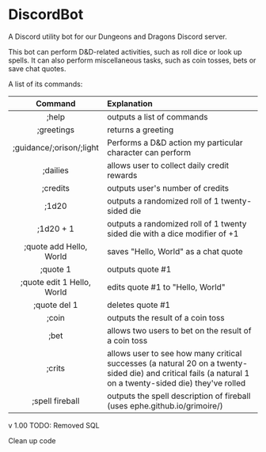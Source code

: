 # DiscordBot
A Discord utility bot for our Dungeons and Dragons Discord server.

This bot can perform D&D-related activities, such as roll dice or look up spells.
It can also perform miscellaneous tasks, such as coin tosses, bets or save chat quotes.

A list of its commands:

| Command       | Explanation           | 
| :-------------: |:-------------|
|;help   |outputs a list of commands |
|;greetings      |returns a greeting|
|;guidance/;orison/;light |Performs a D&D action my particular character can perform|
|;dailies|allows user to collect daily credit rewards|
|;credits|outputs user's number of credits|
|;1d20|outputs a randomized roll of 1 twenty-sided die|
|;1d20 + 1|outputs a randomized roll of 1 twenty sided die with a dice modifier of +1|
|;quote add Hello, World| saves "Hello, World" as a chat quote|
|;quote 1|outputs quote #1|
|;quote edit 1 Hello, World|edits quote #1 to "Hello, World"|
|;quote del 1|deletes quote #1|
|;coin|outputs the result of a coin toss|
|;bet|allows two users to bet on the result of a coin toss|
|;crits|allows user to see how many critical successes (a natural 20 on a twenty-sided die) and critical fails (a natural 1 on a twenty-sided die) they've rolled|
|;spell fireball|outputs the spell description of fireball (uses ephe.github.io/grimoire/)|

v 1.00
TODO:
Removed SQL

Clean up code
